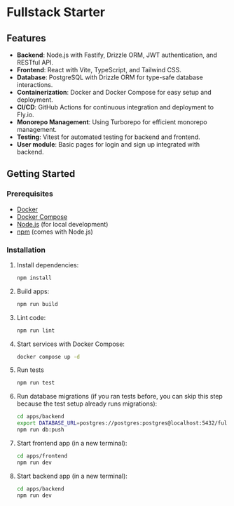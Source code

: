 # Fullstack Starter

## Features

- **Backend**: Node.js with Fastify, Drizzle ORM, JWT authentication, and RESTful API.
- **Frontend**: React with Vite, TypeScript, and Tailwind CSS.
- **Database**: PostgreSQL with Drizzle ORM for type-safe database interactions.
- **Containerization**: Docker and Docker Compose for easy setup and deployment.
- **CI/CD**: GitHub Actions for continuous integration and deployment to Fly.io.
- **Monorepo Management**: Using Turborepo for efficient monorepo management.
- **Testing**: Vitest for automated testing for backend and frontend.
- **User module**: Basic pages for login and sign up integrated with backend.

## Getting Started

### Prerequisites

- [Docker](https://www.docker.com/get-started)
- [Docker Compose](https://docs.docker.com/compose/install/)
- [Node.js](https://nodejs.org/) (for local development)
- [npm](https://www.npmjs.com/) (comes with Node.js)

### Installation

1. Install dependencies:

   ```bash
   npm install
   ```

2. Build apps:

   ```bash
   npm run build
   ```

3. Lint code:

   ```bash
   npm run lint
   ```

4. Start services with Docker Compose:

   ```bash
   docker compose up -d
   ```

5. Run tests

   ```bash
   npm run test
   ```

6. Run database migrations (if you ran tests before, you can skip this step because the test setup already runs migrations):

   ```bash
   cd apps/backend
   export DATABASE_URL=postgres://postgres:postgres@localhost:5432/fullstack-starter
   npm run db:push
   ```

7. Start frontend app (in a new terminal):

   ```bash
   cd apps/frontend
   npm run dev
   ```

8. Start backend app (in a new terminal):

   ```bash
   cd apps/backend
   npm run dev
   ```
